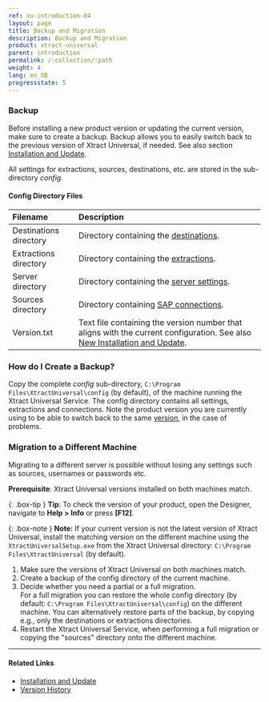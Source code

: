 ```yaml
---
ref: xu-introduction-04
layout: page
title: Backup and Migration
description: Backup and Migration
product: xtract-universal
parent: introduction
permalink: /:collection/:path
weight: 4
lang: en_GB
progressstate: 5
---
```

### Backup
Before installing a new product version or updating the current version, make sure to create a backup. Backup allows
you to easily switch back to the previous version of Xtract Universal, if needed. See also section [Installation and
Update](./installation-and-update).

All settings for extractions, sources, destinations, etc. are stored in the sub-directory *config*. 

#### Config Directory Files

|Filename | Description |
|:----|:---|
| Destinations directory | Directory containing the [destinations](../xu-destinations).|
| Extractions  directory | Directory containing the [extractions](../getting-started-xu/define-a-table-extraction).|
| Server directory | Directory containing the [server settings](../server/server-settings).|
| Sources directory | Directory containing [SAP connections](./sap-connection).|
| Version.txt | Text file containing the version number that aligns with the current configuration. See also [New Installation and Update](./installation-and-update#new-installation-and-update).|

### How do I Create a Backup?
Copy the complete *config* sub-directory, `C:\Program Files\XtractUniversal\config` (by default), of the machine running the Xtract Universal Service. 
The config directory contains all settings, extractions and connections. 
Note the product version you are currently using to be able to switch back to the same [version](https://kb.theobald-software.com/version-history/xtract-universal-version-history), in the case of problems.

### Migration to a Different Machine
Migrating to a different server is possible without losing any settings such as sources, usernames or passwords etc.

**Prerequisite**: Xtract Universal versions installed on both machines match.

{: .box-tip }
**Tip**: To check the version of your product, open the Designer, navigate to **Help > Info** or press **[F12]**.

{: .box-note }
**Note:** If your current version is not the latest version of Xtract Universal, install the matching version on the different machine using the `XtractUniversalSetup.exe` from the Xtract Universal directory: `C:\Program Files\XtractUniversal` (by default).

1. Make sure the versions of Xtract Universal on both machines match.
2. Create a backup of the config directory of the current machine.
3. Decide whether you need a partial or a full migration. <br> 
For a full migration you can restore the whole config directory (by default: `C:\Program Files\XtractUniversal\config`) on the different machine.
You can alternatively restore parts of the backup, by copying e.g., only the destinations or extractions directories.
4. Restart the Xtract Universal Service, when performing a full migration or copying the "sources" directory onto the different machine.

****
#### Related Links
- [Installation and Update](./installation-and-update)
- [Version History](https://kb.theobald-software.com/version-history/xtract-universal-version-history)